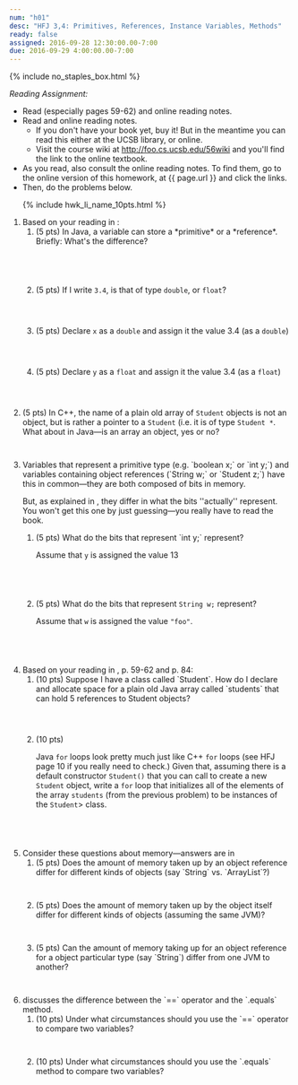 ```yaml
---
num: "h01"
desc: "HFJ 3,4: Primitives, References, Instance Variables, Methods"
ready: false
assigned: 2016-09-28 12:30:00.00-7:00
due: 2016-09-29 4:00:00.00-7:00
---
```


{% include no_staples_box.html %}

*Reading Assignment:* 

* Read <span data-hfj="3"></span> (especially pages 59-62) and online reading notes.
* Read <span data-hfj="4"></span> and online reading notes.
    * If you don't have your book yet, buy it!  But in the meantime you can read this either at the UCSB library, or online.
    * Visit the course wiki at http://foo.cs.ucsb.edu/56wiki and you'll find the link to the online textbook.   
* As you read, also consult the online reading notes.   To find them, go to the online version of this homework, at {{ page.url }} and click the links.
* Then, do the problems below.

<ol markdown="1">

{% include hwk_li_name_10pts.html %}


<li> Based on your reading in <span data-hfj="3" ></span>:

<ol>

<li style="margin-bottom: 5em;" markdown="1">
(5 pts) In Java, a variable can store a *primitive* or a *reference*.  Briefly: What's the difference?
</li>

<li style="margin-bottom: 4em;" markdown="1">

(5 pts) If I write `3.4`, is that of type `double`, or `float`?

</li>

<li style="margin-bottom: 4em;" markdown="1">

(5 pts) Declare `x` as a `double` and assign it the value 3.4 (as a `double`)

</li>

<li style="margin-bottom: 4em;" markdown="1">

(5 pts) Declare `y` as a `float` and assign it the value 3.4 (as a `float`)

</li>

</ol>

</li>


<li style="margin-bottom:3em;" markdown="1">

(5 pts) In C++, the name of a plain old array  of `Student` objects is not an object, but is rather a pointer to a `Student` (i.e. it is of type `Student *`.  What about in Java&mdash;is an array an object, yes or no?
<div class="pagebreak"></div>

</li>


<li markdown="1">
Variables that represent a primitive type (e.g. `boolean x;` or `int y;`) and  variables containing  object references (`String w;` or `Student z;`) have this in common&mdash;they are both composed of bits in memory.

But, as explained in <span data-hfj="3" ></span>, they differ in what the bits ''actually'' represent.   You won't get this one by just guessing&mdash;you really have to read the book.

<ol>

<li style="margin-bottom:5em;" markdown="1"> 
(5 pts) What do the bits that represent `int y;` represent?

Assume that `y` is assigned the value 13

</li>

<li style="margin-bottom:5em;" markdown="1">

(5 pts) What do the bits that represent `String w;` represent?

Assume that `w` is assigned the value `"foo"`.

</li>
</ol>

</li>


<li markdown="1"> Based on your reading in <span data-hfj="3" ></span>, p. 59-62
  and <span data-hfj="4" ></span> p. 84:

 <ol>
  <li style="margin-bottom:4em;" markdown="1"> (10 pts) 
  Suppose I have a class called `Student`.   
  How do I declare and allocate space for a plain old Java array called `students` that can hold 5 references to Student objects?
  </li>

  <li style="margin-bottom:5em;" markdown="1"> (10 pts) 

 Java `for` loops look pretty much just like C++ `for` loops (see HFJ
 page 10 if you really need to check.)  Given that, assuming there is a
 default constructor `Student()` that you can call to create
 a new `Student` object, write a `for` loop that
 initializes all of the elements of the array `students`
 (from the previous problem) to be instances of the
 `Student`> class. 
  </li>

 </ol>
</li>


<li> Consider these questions about memory&mdash;answers are in <span data-hfj="3" ></span>

<ol>

<li style="margin-bottom:3em;" markdown="1"> 
(5 pts) Does the amount of memory taken up by 
an object reference differ for different kinds of objects (say `String` vs. `ArrayList<String>`?)
</li>

<li style="margin-bottom:3em;"> (5 pts) Does the amount of memory
taken up by the object itself differ for different kinds of objects
(assuming the same JVM)? 
</li>

<li style="margin-bottom:3em;" markdown="1"> (5 pts) Can the amount of memory
taking up for an object reference for a object particular type (say
`String`) differ from one JVM to another?
</li> 

</ol>

</li>

<li markdown="1"> <span data-hfj="4"></span> discusses the difference between the `==` operator and the `.equals` method.    

<ol>

<li style="margin-bottom:3em;" markdown="1">
(10 pts) Under what circumstances should you use the `==` operator to compare two variables? 
</li>

<li style="margin-bottom:3em;" markdown="1">
(10 pts) Under what circumstances should you use the `.equals` method to compare two variables? 
</li>

</ol>

</li>

</ol>
